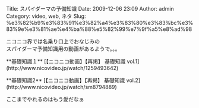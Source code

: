 Title: スパイダーマの予備知識
Date: 2009-12-06 23:09
Author: admin
Category: video, web, ネタ
Slug: %e3%82%b9%e3%83%91%e3%82%a4%e3%83%80%e3%83%bc%e3%83%9e%e3%81%ae%e4%ba%88%e5%82%99%e7%9f%a5%e8%ad%98

ニコニコ界では名乗り口上でおなじみの  
スパイダーマ予備知識用の動画があるようで。。。

<p>
**基礎知識１**  

<script type="text/javascript" src="http://ext.nicovideo.jp/thumb_watch/1259493642"></script>
  

<noscript>
[【ニコニコ動画】【再掲】 基礎知識
vol.1](http://www.nicovideo.jp/watch/1259493642)

</noscript>
<p>
**基礎知識2**  

<script type="text/javascript" src="http://ext.nicovideo.jp/thumb_watch/sm8794889"></script>
  

<noscript>
[【ニコニコ動画】【再掲】 基礎知識
vol.2](http://www.nicovideo.jp/watch/sm8794889)

</noscript>
<p>
ここまでやれるのはもう愛だなぁ  

<script type="text/javascript" src="http://i.yimg.jp/images/auct/blogparts/auc_bp.js?s=2&amp;cl=3&amp;qu=%E3%82%B9%E3%83%91%E3%82%A4%E3%83%80%E3%83%BC%E3%83%9E%E3%83%B3%E3%80%80%E6%9D%B1%E6%98%A0&amp;cid=0&amp;di=0&amp;od=0&amp;ti=%E3%82%B9%E3%83%91%E3%82%A4%E3%83%80%E3%83%BC%E3%83%9E%E9%96%A2%E9%80%A3%E5%87%BA%E5%93%81%EF%BC%81&amp;pt=0&amp;dotyid=aucb%2Fp%2F9c5ptFlz7NwB3JdLVaIuJLg-&amp;sid=2219441&amp;pid=878398084"></script>
</p>

